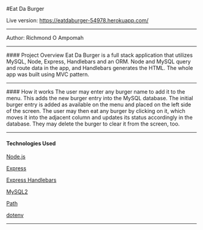 #Eat Da Burger

Live version: https://eatdaburger-54978.herokuapp.com/
<hr>

Author: Richmond O Ampomah

<hr>
#### Project Overview
Eat Da Burger is a full stack application that utilizes MySQL, Node, Express, Handlebars and an ORM. Node and MySQL query and route data in the app, and Handlebars generates the HTML. The whole app was built using MVC pattern.
<hr>
#### How it works
The user may enter any burger name to add it to the menu. This adds the new burger entry into the MySQL database. The initial burger entry is added as available on the menu and placed on the left side of the screen. The user may then eat any burger by clicking on it, which moves it into the adjacent column and updates its status accordingly in the database. They may delete the burger to clear it from the screen, too.
<hr>

#### Technologies Used

[Node.js](https://nodejs.org/en/)

[Express](https://www.npmjs.com/package/express)

[Express Handlebars](https://www.npmjs.com/package/express-handlebars)

[MySQL2](https://www.npmjs.com/package/mysql2)

[Path](https://www.npmjs.com/package/path)

[dotenv](https://www.npmjs.com/package/dotenv)

<hr>

